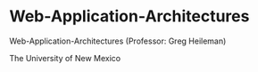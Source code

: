# Web-Application-Architectures
Web-Application-Architectures (Professor: Greg Heileman)

The University of New Mexico
